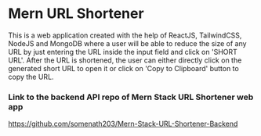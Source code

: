 # Mern URL Shortener

This is a web application created with the help of ReactJS, TailwindCSS, NodeJS and MongoDB where a user will be able to reduce the size of any URL by just entering the URL inside the input field and click on 'SHORT URL'. After the URL is shortened, the user can either directly click on the generated short URL to open it or click on 'Copy to Clipboard' button to copy the URL.

### Link to the backend API repo of Mern Stack URL Shortener web app
https://github.com/somenath203/Mern-Stack-URL-Shortener-Backend
